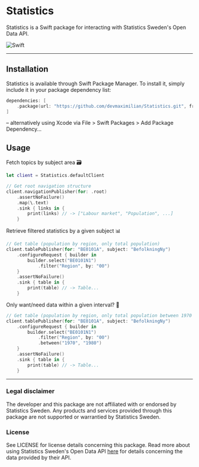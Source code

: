 # Statistics

Statistics is a Swift package for interacting with Statistics Sweden's Open Data API.

![Swift](https://github.com/devmaximilian/Statistics/workflows/Swift/badge.svg)

---

## Installation

Statistics is available through Swift Package Manager. To install it, simply include it in your package dependency list:

```swift
dependencies: [
    .package(url: "https://github.com/devmaximilian/Statistics.git", from: "1.0.0"),
]
```
– alternatively using Xcode via File > Swift Packages > Add Package Dependency...

## Usage

Fetch topics by subject area 🗃

```swift
let client = Statistics.defaultClient

// Get root navigation structure
client.navigationPublisher(for: .root)
    .assertNoFailure()
    .map(\.text)
    .sink { links in {
        print(links) // -> ["Labour market", "Population", ...]
    }
```

Retrieve filtered statistics by a given subject 📊

```swift
// Get table (population by region, only total population)
client.tablePublisher(for: "BE0101A", subject: "BefolkningNy")
    .configureRequest { builder in
        builder.select("BE0101N1")
            .filter("Region", by: "00")
    }
    .assertNoFailure()
    .sink { table in {
        print(table) // -> Table...
    }
```

Only want/need data within a given interval? 📅

```swift
// Get table (population by region, only total population between 1970 – 1980)
client.tablePublisher(for: "BE0101A", subject: "BefolkningNy")
    .configureRequest { builder in
        builder.select("BE0101N1")
            .filter("Region", by: "00")
            .between("1970", "1980")
    }
    .assertNoFailure()
    .sink { table in {
        print(table) // -> Table...
    }
```

---

### Legal disclaimer

The developer and this package are not affiliated with or endorsed by Statistics Sweden. Any products and services provided through this package are not supported or warrantied by Statistics Sweden.

### License

See LICENSE for license details concerning this package. Read more about using Statistics Sweden's Open Data API [here](https://www.scb.se/vara-tjanster/oppna-data/) for details concerning the data provided by their API.
